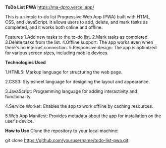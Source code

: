 **ToDo List PWA**
https://ma-dpro.vercel.app/

This is a simple to-do list Progressive Web App (PWA) built with HTML, CSS, and JavaScript. 
It allows users to add, delete, and mark tasks as completed, and it works both online and offline.

Features
1.Add new tasks to the to-do list.
2.Mark tasks as completed.
3.Delete tasks from the list.
4.Offline support: The app works even when there's no internet connection.
5.Responsive design: The app is optimized for various screen sizes, including mobile devices.

**Technologies Used**


1.HTML5: Markup language for structuring the web page.

2.CSS3: Stylesheet language for designing the layout and appearance.

3.JavaScript: Programming language for adding interactivity and functionality.

4.Service Worker: Enables the app to work offline by caching resources.

5.Web App Manifest: Provides metadata about the app for installation on the user's device.

**How to Use**
Clone the repository to your local machine:

git clone https://github.com/yourusername/todo-list-pwa.git

